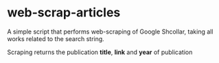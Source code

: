 # web-scrap-articles

A simple script that performs web-scraping of Google Shcollar, taking all works related to the search string.

Scraping returns the publication **title**, **link** and **year** of publication